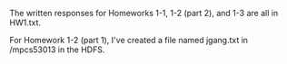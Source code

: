 The written responses for Homeworks 1-1, 1-2 (part 2), and 1-3 are all in 
HW1.txt.

For Homework 1-2 (part 1), I've created a file named jgang.txt in /mpcs53013
in the HDFS.